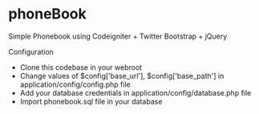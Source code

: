 phoneBook
=========

Simple Phonebook using Codeigniter + Twitter Bootstrap + jQuery

Configuration
- Clone this codebase in your webroot
- Change values of $config['base_url'], $config['base_path'] in  application/config/config.php file 
- Add your database credentials in application/config/database.php file
- Import phonebook.sql file in your database
